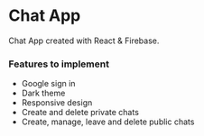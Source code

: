# Chat App

Chat App created with React & Firebase.

### Features to implement

- Google sign in
- Dark theme
- Responsive design
- Create and delete private chats
- Create, manage, leave and delete public chats